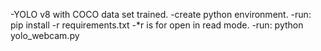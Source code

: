 -YOLO v8 with COCO data set trained.
-create python environment.
-run: pip install -r requirements.txt
-*r is for open in read mode.
-run: python yolo_webcam.py
